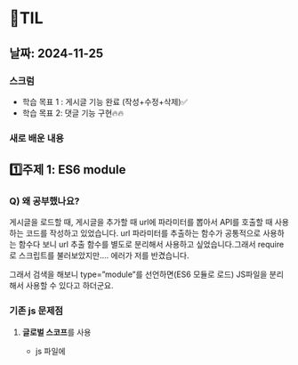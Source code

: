 # 🌟TIL

## 날짜: 2024-11-25

### 스크럼

- 학습 목표 1 : 게시글 기능 완료 (작성+수정+삭제)✅
- 학습 목표 2: 댓글 기능 구현🔥🔥

### 새로 배운 내용

## 1️⃣주제 1: ES6 module

### **Q) 왜 공부했나요?**

게시글을 로드할 때, 게시글을 추가할 때 url에 파라미터를 뽑아서 API를 호출할 때 사용하는 코드를 작성하고 있었습니다. url 파라미터를 추출하는 함수가 공통적으로 사용하는 함수다 보니 url 추출 함수를 별도로 분리해서 사용하고 싶었습니다.그래서 require로 스크립트를 불러보았지만…. 에러가 저를 반겼습니다. 

그래서 검색을 해보니 type=”module”를 선언하면(ES6 모듈로 로드) JS파일을 분리해서 사용할 수 있다고 하더군요.

### 기존 js 문제점

1. **글로벌 스코프**를 사용
    - js 파일에 <script> 태그를 추가하면 **글로벌 스코프를 공유합니다**.
        
        ⇒ 한 파일에서 선언한 변수를 다른 파일에서도 접근 가능합니다.
        
        ⇒ 다른 스크립트지만, 이름이 동일하면 충돌하는 문제가 발생!
        
        ```jsx
        #ViewPost.html
        
            <script src="/JS/DashBoard/API/ViewPostFetch.js"></script>
            <script src="/JS/DashBoard/API/CommentFetch.js"></script>
        
        #ViewPostFetch.js
        
        //경로 파라미터 추출
        const pathParts = window.location.pathname.split('/');
        const post_id = pathParts[pathParts.length -1];
        
        //window.post_id = post_id; window객체로 선언하고 사용해야한다...
        
        #CommentFetch.js
        //경로 파라미터 추출
        const pathParts = window.location.pathname.split('/'); //!에러! ViewPostFetch와 충돌
        const post_id = pathParts[pathParts.length -1]; //!에러! ViewPostFetch와 충돌
        
        //post_id = window.post_id로 사용해야한다..
        
        ```
        
    - 또한 전역 객체(window.post_id)를 사용해 데이터를 전달하면, 유지보수가 어려워질 수 있습니다.

### ES6 모듈 장점

1. **독립적인 스코프**를 가집니다.
    1. 각 파일은 고유한 스코프를 가집니다. 따라서 외부에서 접근할 수 없습니다.
    2. 외부에서 접근하고자 한다면, **export** 를 사용해서 명시적으로 내보내야합니다.
    
    ```jsx
    # Util.js
    //export: 모듈을 외부에 공개
    export function getPostIdFromPath() {
        const pathParts = window.location.pathname.split('/');
        return pathParts[pathParts.length - 1];
    }
    
    # ViewPostFetch.js
    import { getPostIdFromPath } from './Utils.js'; //import: 모듈 가져오기
    
    const post_id = getPostIdFromPath();
    console.log(`Post ID in ViewPostFetch: ${post_id}`);
    
    # CommentFetch.js
    import { getPostIdFromPath } from './Utils.js';
    
    const post_id = getPostIdFromPath();
    console.log(`Post ID in CommentFetch: ${post_id}`);
    
    ```
    

- cf) ES6 모듈을 사용할 수 없다면, 즉시 실행 함수로 변수를 지역 스코프로 가둘 수는 있습니다.

```jsx
var Utils = (function () {
    function getPostIdFromPath() {
        const pathParts = window.location.pathname.split('/');
        return pathParts[pathParts.length - 1];
    }

    return {
        getPostIdFromPath,
    };
})();

# ViewPostFetch.js

const post_id = Utils.getPostIdFromPath();
console.log(`Post ID in ViewPostFetch: ${post_id}`);

# CommentFetch.js

const post_id = Utils.getPostIdFromPath();
console.log(`Post ID in CommentFetch: ${post_id}`);
```

## 2️⃣주제 2: 이벤트 위임

### **Q) 왜 공부했나요?**

<댓글 수정 API 제작>

1. 수정 API를 요청하려면 comment_id가 필요했습니다. (각 댓글 구분)
2. html 태그에 *<li class="comment-item" data-comment-id="댓글 아이디">*를 추가하였고, 클릭하면 *data-comment-id*를 가져오는 방식을 사용하고자 했습니다.
3. 동적을 추가되는 댓글을 어떻게 처리하면 좋을지 찾던 중 ‘이벤트 위임’ 개념을 알게 되어 찾아보게되었습니다.

### 이벤트 위임을 사용하지 않을 경우

1. 하위 요소 마다 이벤트를 각각 등록 해야 합니다. ex) 버튼이 100개면 100개의 eventListener를 등록해야함.

```jsx
const buttons = document.querySelectorAll('.btn');
buttons.forEach(button => {
  // 각각의 button에 addEventListener
  button.addEventListener('click', () => { 
    console.log('Button clicked!');
  });
});
```

### 이벤트 위임을 사용할 경우

1. 상위 element에 이벤트를 한 번만 등록하면 사용할 수 있습니다. → 1개의 eventListener만사용한다.

```jsx
document.querySelector('.button-container').addEventListener('click', (event) => {
  if (event.target.classList.contains('btn')) {
    console.log('Button clicked!');
  }
});

// NOTE : event.target-> 이벤트가 발생한 element (실제 클릭한 html element)
//				event.target.classList : 해당 요소의 클래스 목록을 가져온다.
//        event.target.classList.contains('btn') 클릭한 요소의 class 목록에 btn이 있는지 확인
//        ex)==> <button class="btn">Button</button> 클릭도
```

### 언제 사용할까?

1. 동적으로 요소를 생성할 때
    - 이벤트를 동적으로 등록하지 않고, 상위 요소에서만 이벤트를 등록할 수 있다.
2. 여러 하위 요소에 같은 event를 적용할 때
    - ex) 메뉴판 - 동일한 버튼


---

### 오늘의 회고
남의 속도에 맞추지 말고 나의 속도를 맞추자~!! 안전 운전 합시다🚗🚜🚌


### 참고 자료 및 링크

